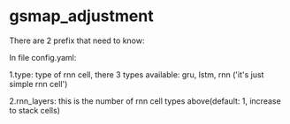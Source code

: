 # gsmap_adjustment

There are 2 prefix that need to know:

In file config.yaml:

1.type: type of rnn cell, there 3 types available: gru, lstm, rnn ('it's just simple rnn cell')

2.rnn_layers: this is the number of rnn cell types above(default: 1, increase to stack cells)